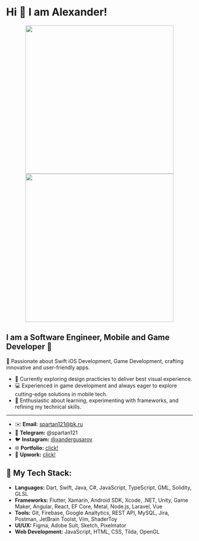 

# Hi 👋 I am Alexander! 
<p align="center">
  <img src="https://github-readme-stats.vercel.app/api?username=keegooroomie&show_icons=true&theme=dark" width="400">
  <img src="https://github-readme-streak-stats.herokuapp.com?user=keegooroomie&theme=dark&hide_border=true" width="400">
</p>


## I am a Software Engineer, Mobile and Game Developer 🚀

 👀 Passionate about Swift iOS Development, Game Development, crafting innovative and user-friendly apps.
- 🌱 Currently exploring design practicies to deliver best visual experience.
- 💻 Experienced in game development and always eager to explore cutting-edge solutions in mobile tech.
- 🌟 Enthusiastic about learning, experimenting with frameworks, and refining my technical skills.
---
- ✉️ **Email:** spartan121@bk.ru
- 💼 **Telegram:** @spartan121
- 🐦 **Instagram:** [@xandergusarov](https://www.instagram.com/xandergusarov/)
- 🌐 **Portfolio:**  [click!](http://keegooroomie.tilda.ws/)
- 💎 **Upwork:** [click!](https://www.upwork.com/freelancers/~01764e57e0646f2fbf?referrer_url_path=/nx/search/talent/)

## **🔧 My Tech Stack:**

- **Languages:** Dart, Swift, Java, C#, JavaScript, TypeScript, GML, Solidity, GLSL
- **Frameworks:** Flutter, Xamarin, Android SDK, Xcode, .NET, Unity, Game Maker, Angular, React, EF Core, Metal, Node.js, Laravel, Vue
- **Tools:** Git, Firebase, Google Analtytics, REST API, MySQL, Jira, Postman, JetBrain Toolst, Vim, ShaderToy
- **UI/UX:** Figma, Adobe Suit, Sketch, Pixelmator
- **Web Development:** JavaScript, HTML, CSS, Tilda, OpenGL
